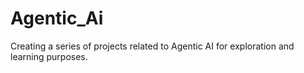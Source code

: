 # Agentic_Ai
Creating a series of projects related to Agentic AI for exploration and learning purposes.
